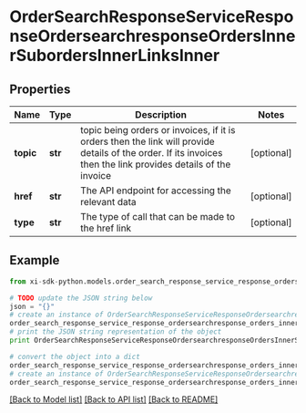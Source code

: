 # OrderSearchResponseServiceResponseOrdersearchresponseOrdersInnerSubordersInnerLinksInner


## Properties

Name | Type | Description | Notes
------------ | ------------- | ------------- | -------------
**topic** | **str** | topic being orders or invoices, if it is orders then the link will provide details of the order. If its invoices then the link provides details of the invoice | [optional] 
**href** | **str** | The API endpoint for accessing the relevant data | [optional] 
**type** | **str** | The type of call that can be made to the href link | [optional] 

## Example

```python
from xi-sdk-python.models.order_search_response_service_response_ordersearchresponse_orders_inner_suborders_inner_links_inner import OrderSearchResponseServiceResponseOrdersearchresponseOrdersInnerSubordersInnerLinksInner

# TODO update the JSON string below
json = "{}"
# create an instance of OrderSearchResponseServiceResponseOrdersearchresponseOrdersInnerSubordersInnerLinksInner from a JSON string
order_search_response_service_response_ordersearchresponse_orders_inner_suborders_inner_links_inner_instance = OrderSearchResponseServiceResponseOrdersearchresponseOrdersInnerSubordersInnerLinksInner.from_json(json)
# print the JSON string representation of the object
print OrderSearchResponseServiceResponseOrdersearchresponseOrdersInnerSubordersInnerLinksInner.to_json()

# convert the object into a dict
order_search_response_service_response_ordersearchresponse_orders_inner_suborders_inner_links_inner_dict = order_search_response_service_response_ordersearchresponse_orders_inner_suborders_inner_links_inner_instance.to_dict()
# create an instance of OrderSearchResponseServiceResponseOrdersearchresponseOrdersInnerSubordersInnerLinksInner from a dict
order_search_response_service_response_ordersearchresponse_orders_inner_suborders_inner_links_inner_form_dict = order_search_response_service_response_ordersearchresponse_orders_inner_suborders_inner_links_inner.from_dict(order_search_response_service_response_ordersearchresponse_orders_inner_suborders_inner_links_inner_dict)
```
[[Back to Model list]](../README.md#documentation-for-models) [[Back to API list]](../README.md#documentation-for-api-endpoints) [[Back to README]](../README.md)


